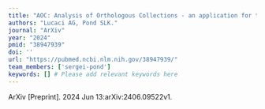 ```yaml
---
title: "AOC: Analysis of Orthologous Collections - an application for the characterization of natural selection in protein-coding sequences"
authors: "Lucaci AG, Pond SLK."
journal: "ArXiv"
year: "2024"
pmid: "38947939"
doi: ''
url: "https://pubmed.ncbi.nlm.nih.gov/38947939/"
team_members: ['sergei-pond']
keywords: [] # Please add relevant keywords here
---
```

ArXiv [Preprint]. 2024 Jun 13:arXiv:2406.09522v1.